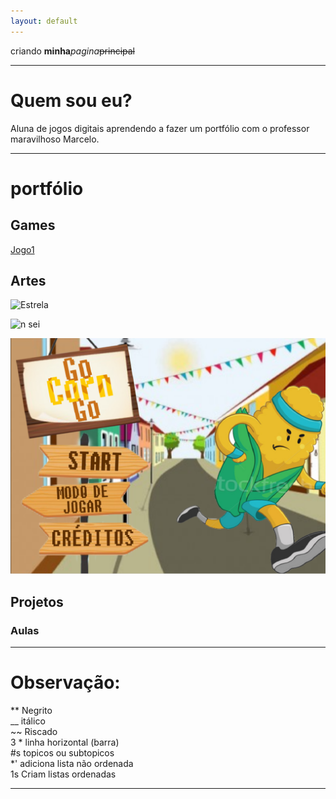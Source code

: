 ```yaml
---
layout: default
---
```


criando **minha**_pagina_~~principal~~

* * *

# Quem sou eu?
 Aluna de jogos digitais aprendendo a fazer um portfólio com o professor maravilhoso Marcelo.
 
 * * *
 
# portfólio

## Games  
[Jogo1](https://elielton90.github)

## Artes  

![Estrela](https://orig00.deviantart.net/a686/f/2011/295/6/a/gir_pixel_art_grid_by_hama_girl-d4dm8nj.png)  

![n sei](https://i.pinimg.com/originals/23/7e/fa/237efa511f48f6af492399ba74fecf19.jpg)   

![](GoCornGo.png)  

## Projetos  

### Aulas

* * *

# Observação:

** Negrito  
__ itálico  
~~ Riscado  
3 * linha horizontal (barra)  
#s topicos ou subtopicos   
*' adiciona lista não ordenada   
1s Criam listas ordenadas  

* * *

